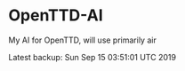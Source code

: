 # OpenTTD-AI
My AI for OpenTTD, will use primarily air

Latest backup: Sun Sep 15 03:51:01 UTC 2019
